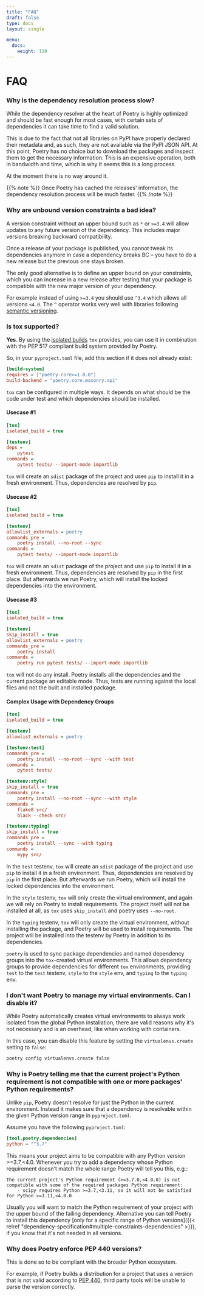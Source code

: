 ```yaml
---
title: "FAQ"
draft: false
type: docs
layout: single

menu:
  docs:
    weight: 110
---
```


# FAQ

### Why is the dependency resolution process slow?

While the dependency resolver at the heart of Poetry is highly optimized and
should be fast enough for most cases, with certain sets of dependencies
it can take time to find a valid solution.

This is due to the fact that not all libraries on PyPI have properly declared their metadata
and, as such, they are not available via the PyPI JSON API. At this point, Poetry has no choice
but to download the packages and inspect them to get the necessary information. This is an expensive
operation, both in bandwidth and time, which is why it seems this is a long process.

At the moment there is no way around it.

{{% note %}}
Once Poetry has cached the releases' information, the dependency resolution process
will be much faster.
{{% /note %}}

### Why are unbound version constraints a bad idea?

A version constraint without an upper bound such as `*` or `>=3.4` will allow updates to any future version of the dependency.
This includes major versions breaking backward compatibility.

Once a release of your package is published, you cannot tweak its dependencies anymore in case a dependency breaks BC
– you have to do a new release but the previous one stays broken.

The only good alternative is to define an upper bound on your constraints,
which you can increase in a new release after testing that your package is compatible
with the new major version of your dependency.

For example instead of using `>=3.4` you should use `^3.4` which allows all versions `<4.0`.
The `^` operator works very well with libraries following [semantic versioning](https://semver.org).

### Is tox supported?

**Yes**. By using the [isolated builds](https://tox.readthedocs.io/en/latest/config.html#conf-isolated_build) `tox` provides,
you can use it in combination with the PEP 517 compliant build system provided by Poetry.

So, in your `pyproject.toml` file, add this section if it does not already exist:

```toml
[build-system]
requires = ["poetry-core>=1.0.0"]
build-backend = "poetry.core.masonry.api"
```

`tox` can be configured in multiple ways. It depends on what should be the code under test and which dependencies
should be installed.

#### Usecase #1
```ini
[tox]
isolated_build = true

[testenv]
deps =
    pytest
commands =
    pytest tests/ --import-mode importlib
```

`tox` will create an `sdist` package of the project and uses `pip` to install it in a fresh environment.
Thus, dependencies are resolved by `pip`.

#### Usecase #2
```ini
[tox]
isolated_build = true

[testenv]
allowlist_externals = poetry
commands_pre =
    poetry install --no-root --sync
commands =
    pytest tests/ --import-mode importlib
```

`tox` will create an `sdist` package of the project and use `pip` to install it in a fresh environment.
Thus, dependencies are resolved by `pip` in the first place. But afterwards we run Poetry, which will
install the locked dependencies into the environment.

#### Usecase #3
```ini
[tox]
isolated_build = true

[testenv]
skip_install = true
allowlist_externals = poetry
commands_pre =
    poetry install
commands =
    poetry run pytest tests/ --import-mode importlib
```

`tox` will not do any install. Poetry installs all the dependencies and the current package an editable mode.
Thus, tests are running against the local files and not the built and installed package.

#### Complex Usage with Dependency Groups

```ini
[tox]
isolated_build = true

[testenv]
allowlist_externals = poetry

[testenv:test]
commands_pre =
    poetry install --no-root --sync --with test
commands =
    pytest tests/

[testenv:style]
skip_install = true
commands_pre =
    poetry install --no-root --sync --with style
commands =
    flake8 src/
    black --check src/

[testenv:typing]
skip_install = true
commands_pre =
    poetry install --sync --with typing
commands =
    mypy src/
```

In the `test` testenv, `tox` will create an `sdist` package of the project and use `pip` to install
it in a fresh environment.
Thus, dependencies are resolved by `pip` in the first place. But afterwards we run Poetry, which will
install the locked dependencies into the environment.

In the `style` testenv, `tox` will only create the virtual environment, and
again we will rely on Poetry to install requirements.
The project itself will not be installed at all, as `tox` uses `skip_install`
and poetry uses `--no-root`.

In the `typing` testenv, `tox` will only create the virtual environment, without installing the package,
and Poetry will be used to install requirements.
The project will be installed into the testenv by Poetry in addition to its
dependencies.

`poetry` is used to sync package dependencies and named dependency groups into
the `tox`-created virtual environments. This allows dependency groups to provide
dependencies for different `tox` environments, providing `test` to the `test`
testenv, `style` to the `style` env, and `typing` to the `typing` env.

### I don't want Poetry to manage my virtual environments. Can I disable it?

While Poetry automatically creates virtual environments to always work isolated
from the global Python installation, there are valid reasons why it's not necessary
and is an overhead, like when working with containers.

In this case, you can disable this feature by setting the `virtualenvs.create` setting to `false`:

```bash
poetry config virtualenvs.create false
```

### Why is Poetry telling me that the current project's Python requirement is not compatible with one or more packages' Python requirements?

Unlike `pip`, Poetry doesn't resolve for just the Python in the current environment. Instead it makes sure that a dependency
is resolvable within the given Python version range in `pyproject.toml`.

Assume you have the following `pyproject.toml`:

```toml
[tool.poetry.dependencies]
python = "^3.7"
```

This means your project aims to be compatible with any Python version >=3.7,<4.0. Whenever you try to add a dependency
whose Python requirement doesn't match the whole range Poetry will tell you this, e.g.:

```
The current project's Python requirement (>=3.7.0,<4.0.0) is not compatible with some of the required packages Python requirement:
    - scipy requires Python >=3.7,<3.11, so it will not be satisfied for Python >=3.11,<4.0.0
```

Usually you will want to match the Python requirement of your project with the upper bound of the failing dependency.
Alternative you can tell Poetry to install this dependency [only for a specific range of Python versions]({{< relref "dependency-specification#multiple-constraints-dependencies" >}}),
if you know that it's not needed in all versions.


### Why does Poetry enforce PEP 440 versions?

This is done so to be compliant with the broader Python ecosystem.

For example, if Poetry builds a distribution for a project that uses a version that is not valid according to
[PEP 440](https://peps.python.org/pep-0440), third party tools will be unable to parse the version correctly.
